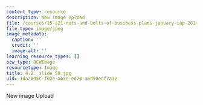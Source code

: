 ```yaml
---
content_type: resource
description: New image Upload
file: /courses/15-s21-nuts-and-bolts-of-business-plans-january-iap-2014/1da28d5cf02eab5eed70a6d50edf7a32_4.2._slide_59.jpg
file_type: image/jpeg
image_metadata:
  caption: ''
  credit: ''
  image-alt: ''
learning_resource_types: []
ocw_type: OCWImage
resourcetype: Image
title: 4.2._slide_59.jpg
uid: 1da28d5c-f02e-ab5e-ed70-a6d50edf7a32
---
```

New image Upload